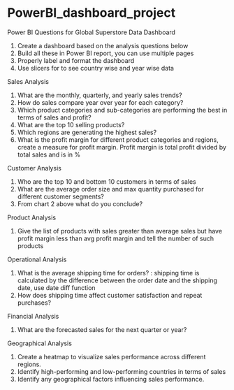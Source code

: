 # PowerBI_dashboard_project
Power BI Questions for Global Superstore Data Dashboard 
1.	Create a dashboard based on the analysis questions below
2.	Build all these in Power BI report, you can use multiple pages
3.	Properly label and format the dashboard
4.	Use slicers for to see country wise and year wise data

Sales Analysis

1.	What are the monthly, quarterly, and yearly sales trends?
2.	How do sales compare year over year for each category?
3.	Which product categories and sub-categories are performing the best in terms of sales and profit?
4.	What are the top 10 selling products?
5.	Which regions are generating the highest sales?
6.	What is the profit margin for different product categories and regions, create a measure for profit margin. Profit margin is total profit divided by total sales and is in %

Customer Analysis

1.	Who are the top 10 and bottom 10 customers in terms of sales
2.	What are the average order size and max quantity purchased for different customer segments?
3.	From chart 2 above what do you conclude?
   
Product Analysis

1.	Give the list of products with sales greater than average sales but have profit margin less than avg profit margin and tell the number of such products
   
Operational Analysis

1.	What is the average shipping time for orders? : shipping time is calculated by the difference between the order date and the shipping date, use date diff function
2.	How does shipping time affect customer satisfaction and repeat purchases?
   
Financial Analysis

1.	What are the forecasted sales for the next quarter or year?
   
Geographical Analysis

1.	Create a heatmap to visualize sales performance across different regions.
2.	Identify high-performing and low-performing countries in terms of sales
3.	Identify any geographical factors influencing sales performance.

